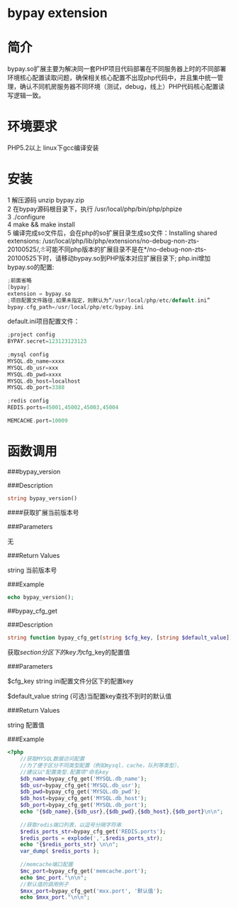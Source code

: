 bypay extension
====

# 简介
bypay.so扩展主要为解决同一套PHP项目代码部署在不同服务器上时的不同部署环境核心配置读取问题，确保相关核心配置不出现php代码中，并且集中统一管理，确认不同机房服务器不同环境（测试，debug，线上）PHP代码核心配置读写逻辑一致。

# 环境要求
PHP5.2以上
linux下gcc编译安装

# 安装
1 解压源码 unzip bypay.zip<br/>
2 在bypay源码根目录下，执行 /usr/local/php/bin/php/phpize<br/>
3 ./configure<br/>
4 make && make install<br/>
5 编译完成so文件后，会在php的so扩展目录生成so文件：Installing shared extensions: /usr/local/php/lib/php/extensions/no-debug-non-zts-20100525/,:!:可能不同php版本的扩展目录不是在*/no-debug-non-zts-20100525下时，请移动bypay.so到PHP版本对应扩展目录下;
php.ini增加bypay.so的配置:<br/>
```c
;前面省略
[bypay]
extension = bypay.so
;项目配置文件路径,如果未指定，则默认为“/usr/local/php/etc/default.ini”
bypay.cfg_path=/usr/local/php/etc/bypay.ini 
```

default.ini项目配置文件：<br/>
```c
;project config
BYPAY.secret=123123123123
 
;mysql config
MYSQL.db_name=xxxx
MYSQL.db_usr=xxx
MYSQL.db_pwd=xxxx
MYSQL.db_host=localhost
MYSQL.db_port=3388
 
;redis config
REDIS.ports=45001,45002,45003,45004
 
MEMCACHE.port=10009
```

# 函数调用

###bypay_version

###Description
```php
string bypay_version()
```
####获取扩展当前版本号

###Parameters

无

###Return Values

string 当前版本号

###Example
```php
echo bypay_version();
```

##bypay_cfg_get

###Description
```php
string function bypay_cfg_get(string $cfg_key, [string $default_value])
```
获取$section分区下的key为$cfg_key的配置值<br/>

###Parameters

$cfg_key string ini配置文件分区下的配置key<br/>

$default_value string (可选)当配置key查找不到时的默认值<br/>

###Return Values

string 配置值<br/>

###Example
```php
<?php
    //获取MYSQL数据访问配置
    //为了便于区分不同类型配置（例如mysql，cache，队列等类型），
    //建议以"配置类型.配置项"命名key
    $db_name=bypay_cfg_get('MYSQL.db_name');
    $db_usr=bypay_cfg_get('MYSQL.db_usr');
    $db_pwd=bypay_cfg_get('MYSQL.db_pwd');
    $db_host=bypay_cfg_get('MYSQL.db_host');
    $db_port=bypay_cfg_get('MYSQL.db_port');
    echo "{$db_name},{$db_usr},{$db_pwd},{$db_host},{$db_port}\n\n";
 
    //获取redis端口列表，以逗号分隔字符串
    $redis_ports_str=bypay_cfg_get('REDIS.ports');
    $redis_ports = explode(',',$redis_ports_str);
    echo "{$redis_ports_str} \n\n";
    var_dump( $redis_ports );
 
    //memcache端口配置	
    $mc_port=bypay_cfg_get('memcache.port');
    echo $mc_port."\n\n";
    //默认值的调用例子	
    $mxx_port=bypay_cfg_get('mxx.port', '默认值');
    echo $mxx_port."\n\n";    
```



